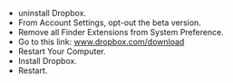 * uninstall Dropbox. 
* From Account Settings, opt-out the beta version. 
* Remove all Finder Extensions from System Preference. 
* Go to this link: www.dropbox.com/download
* Restart Your Computer. 
* Install Dropbox. 
* Restart.